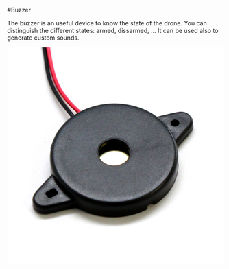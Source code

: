  #Buzzer
 
 The buzzer is an useful device to know the state of the drone. You can distinguish the different states: armed, dissarmed, ... It can be used also to generate custom sounds.

![gps](../img/hardware/buzzer.jpg)

